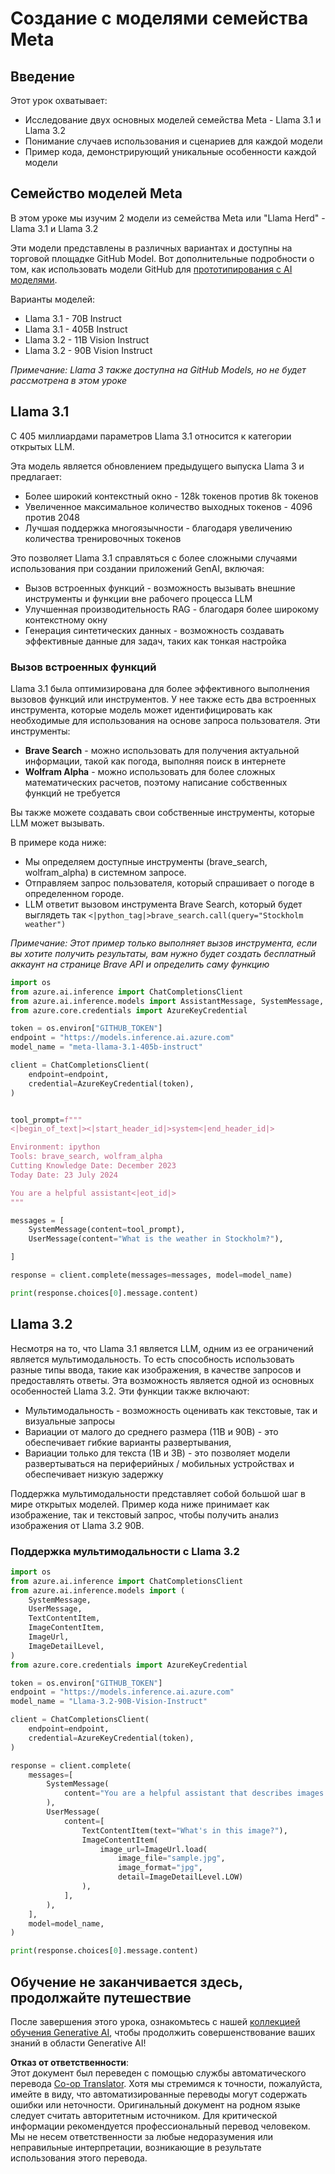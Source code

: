 <!--
CO_OP_TRANSLATOR_METADATA:
{
  "original_hash": "4c2a0b0c738b649ef049fb99a23be661",
  "translation_date": "2025-05-20T11:05:41+00:00",
  "source_file": "21-meta/README.md",
  "language_code": "ru"
}
-->
# Создание с моделями семейства Meta

## Введение

Этот урок охватывает:

- Исследование двух основных моделей семейства Meta - Llama 3.1 и Llama 3.2
- Понимание случаев использования и сценариев для каждой модели
- Пример кода, демонстрирующий уникальные особенности каждой модели

## Семейство моделей Meta

В этом уроке мы изучим 2 модели из семейства Meta или "Llama Herd" - Llama 3.1 и Llama 3.2

Эти модели представлены в различных вариантах и доступны на торговой площадке GitHub Model. Вот дополнительные подробности о том, как использовать модели GitHub для [прототипирования с AI моделями](https://docs.github.com/en/github-models/prototyping-with-ai-models?WT.mc_id=academic-105485-koreyst).

Варианты моделей:
- Llama 3.1 - 70B Instruct
- Llama 3.1 - 405B Instruct
- Llama 3.2 - 11B Vision Instruct
- Llama 3.2 - 90B Vision Instruct

*Примечание: Llama 3 также доступна на GitHub Models, но не будет рассмотрена в этом уроке*

## Llama 3.1

С 405 миллиардами параметров Llama 3.1 относится к категории открытых LLM.

Эта модель является обновлением предыдущего выпуска Llama 3 и предлагает:

- Более широкий контекстный окно - 128k токенов против 8k токенов
- Увеличенное максимальное количество выходных токенов - 4096 против 2048
- Лучшая поддержка многоязычности - благодаря увеличению количества тренировочных токенов

Это позволяет Llama 3.1 справляться с более сложными случаями использования при создании приложений GenAI, включая:
- Вызов встроенных функций - возможность вызывать внешние инструменты и функции вне рабочего процесса LLM
- Улучшенная производительность RAG - благодаря более широкому контекстному окну
- Генерация синтетических данных - возможность создавать эффективные данные для задач, таких как тонкая настройка

### Вызов встроенных функций

Llama 3.1 была оптимизирована для более эффективного выполнения вызовов функций или инструментов. У нее также есть два встроенных инструмента, которые модель может идентифицировать как необходимые для использования на основе запроса пользователя. Эти инструменты:

- **Brave Search** - можно использовать для получения актуальной информации, такой как погода, выполняя поиск в интернете
- **Wolfram Alpha** - можно использовать для более сложных математических расчетов, поэтому написание собственных функций не требуется

Вы также можете создавать свои собственные инструменты, которые LLM может вызывать.

В примере кода ниже:

- Мы определяем доступные инструменты (brave_search, wolfram_alpha) в системном запросе.
- Отправляем запрос пользователя, который спрашивает о погоде в определенном городе.
- LLM ответит вызовом инструмента Brave Search, который будет выглядеть так `<|python_tag|>brave_search.call(query="Stockholm weather")`

*Примечание: Этот пример только выполняет вызов инструмента, если вы хотите получить результаты, вам нужно будет создать бесплатный аккаунт на странице Brave API и определить саму функцию*

```python 
import os
from azure.ai.inference import ChatCompletionsClient
from azure.ai.inference.models import AssistantMessage, SystemMessage, UserMessage
from azure.core.credentials import AzureKeyCredential

token = os.environ["GITHUB_TOKEN"]
endpoint = "https://models.inference.ai.azure.com"
model_name = "meta-llama-3.1-405b-instruct"

client = ChatCompletionsClient(
    endpoint=endpoint,
    credential=AzureKeyCredential(token),
)


tool_prompt=f"""
<|begin_of_text|><|start_header_id|>system<|end_header_id|>

Environment: ipython
Tools: brave_search, wolfram_alpha
Cutting Knowledge Date: December 2023
Today Date: 23 July 2024

You are a helpful assistant<|eot_id|>
"""

messages = [
    SystemMessage(content=tool_prompt),
    UserMessage(content="What is the weather in Stockholm?"),

]

response = client.complete(messages=messages, model=model_name)

print(response.choices[0].message.content)
```

## Llama 3.2

Несмотря на то, что Llama 3.1 является LLM, одним из ее ограничений является мультимодальность. То есть способность использовать разные типы ввода, такие как изображения, в качестве запросов и предоставлять ответы. Эта возможность является одной из основных особенностей Llama 3.2. Эти функции также включают:

- Мультимодальность - возможность оценивать как текстовые, так и визуальные запросы
- Вариации от малого до среднего размера (11B и 90B) - это обеспечивает гибкие варианты развертывания,
- Вариации только для текста (1B и 3B) - это позволяет модели развертываться на периферийных / мобильных устройствах и обеспечивает низкую задержку

Поддержка мультимодальности представляет собой большой шаг в мире открытых моделей. Пример кода ниже принимает как изображение, так и текстовый запрос, чтобы получить анализ изображения от Llama 3.2 90B.

### Поддержка мультимодальности с Llama 3.2

```python 
import os
from azure.ai.inference import ChatCompletionsClient
from azure.ai.inference.models import (
    SystemMessage,
    UserMessage,
    TextContentItem,
    ImageContentItem,
    ImageUrl,
    ImageDetailLevel,
)
from azure.core.credentials import AzureKeyCredential

token = os.environ["GITHUB_TOKEN"]
endpoint = "https://models.inference.ai.azure.com"
model_name = "Llama-3.2-90B-Vision-Instruct"

client = ChatCompletionsClient(
    endpoint=endpoint,
    credential=AzureKeyCredential(token),
)

response = client.complete(
    messages=[
        SystemMessage(
            content="You are a helpful assistant that describes images in details."
        ),
        UserMessage(
            content=[
                TextContentItem(text="What's in this image?"),
                ImageContentItem(
                    image_url=ImageUrl.load(
                        image_file="sample.jpg",
                        image_format="jpg",
                        detail=ImageDetailLevel.LOW)
                ),
            ],
        ),
    ],
    model=model_name,
)

print(response.choices[0].message.content)
```

## Обучение не заканчивается здесь, продолжайте путешествие

После завершения этого урока, ознакомьтесь с нашей [коллекцией обучения Generative AI](https://aka.ms/genai-collection?WT.mc_id=academic-105485-koreyst), чтобы продолжить совершенствование ваших знаний в области Generative AI!

**Отказ от ответственности**:  
Этот документ был переведен с помощью службы автоматического перевода [Co-op Translator](https://github.com/Azure/co-op-translator). Хотя мы стремимся к точности, пожалуйста, имейте в виду, что автоматизированные переводы могут содержать ошибки или неточности. Оригинальный документ на родном языке следует считать авторитетным источником. Для критической информации рекомендуется профессиональный перевод человеком. Мы не несем ответственности за любые недоразумения или неправильные интерпретации, возникающие в результате использования этого перевода.